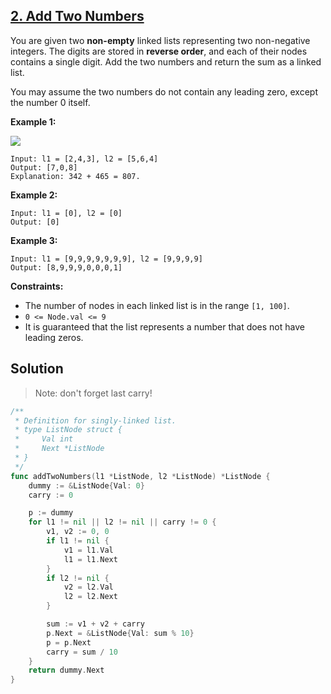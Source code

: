 ## [2. Add Two Numbers](https://leetcode.com/problems/add-two-numbers/)


You are given two **non-empty** linked lists representing two non-negative integers. The digits are stored in **reverse order**, and each of their nodes contains a single digit. Add the two numbers and return the sum as a linked list.

You may assume the two numbers do not contain any leading zero, except the number 0 itself.

**Example 1:**

![](https://assets.leetcode.com/uploads/2020/10/02/addtwonumber1.jpg)

```
Input: l1 = [2,4,3], l2 = [5,6,4]
Output: [7,0,8]
Explanation: 342 + 465 = 807.
```

**Example 2:**

```
Input: l1 = [0], l2 = [0]
Output: [0]
```

**Example 3:**

```
Input: l1 = [9,9,9,9,9,9,9], l2 = [9,9,9,9]
Output: [8,9,9,9,0,0,0,1]
```

**Constraints:**

*   The number of nodes in each linked list is in the range `[1, 100]`.
*   `0 <= Node.val <= 9`
*   It is guaranteed that the list represents a number that does not have leading zeros.



## Solution

> Note: don't forget last carry!

```go
/**
 * Definition for singly-linked list.
 * type ListNode struct {
 *     Val int
 *     Next *ListNode
 * }
 */
func addTwoNumbers(l1 *ListNode, l2 *ListNode) *ListNode {
    dummy := &ListNode{Val: 0}
    carry := 0

    p := dummy
    for l1 != nil || l2 != nil || carry != 0 {
        v1, v2 := 0, 0
        if l1 != nil {
            v1 = l1.Val
            l1 = l1.Next
        }
        if l2 != nil {
            v2 = l2.Val
            l2 = l2.Next
        }

        sum := v1 + v2 + carry
        p.Next = &ListNode{Val: sum % 10}
        p = p.Next
        carry = sum / 10
    }
    return dummy.Next
}
```